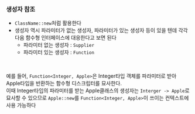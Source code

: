 ### 생성자 참조
- `ClassName::new`처럼 활용한다
- 생성자 역시 파라미터가 없는 생성자, 파라미터가 있는 생성자 등이 있을 텐데 각각 다음 함수형 인터페이스에 대응한다고 보면 된다
  - 파라미터 없는 생성자 : `Supplier`
  - 파라미터 있는 생성자 : `Function`

<br> 

예를 들어, `Function<Integer, Apple>`은 Integer타입 객체를 파라미터로 받아 Apple타입을 반환하는 함수형 디스크립터를 묘사한다.  
이때 Integer타입의 파라미터를 받는 Apple클래스의 생성자는 `Interger -> Apple`로 묘사할 수 있으므로 `Apple::new`를 `Function<Integer, Apple>`이 쓰이는 컨텍스트에 사용 가능하다
